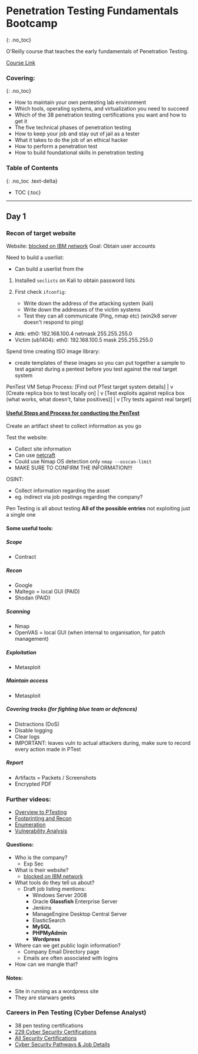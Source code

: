 
# Penetration Testing Fundamentals Bootcamp
{: .no_toc}

O'Reilly course that teaches the early fundamentals of Penetration Testing.

[Course Link](https://learning.oreilly.com/live-events/penetration-testing-fundamentals-bootcamp/0636920074907/0636920074906/)

### Covering:
{: .no_toc}
- How to maintain your own pentesting lab environment
- Which tools, operating systems, and virtualization you need to succeed
- Which of the 38 penetration testing certifications you want and how to get it
- The five technical phases of penetration testing
- How to keep your job and stay out of jail as a tester
- What it takes to do the job of an ethical hacker
- How to perform a penetration test
- How to build foundational skills in penetration testing

### Table of Contents
{: .no_toc .text-delta}

* TOC
{:toc}

---

## Day 1

### Recon of target website 
Website: [blocked on IBM network](expsec.us)
Goal: Obtain user accounts

Need to build a userlist:
- Can build a userlist from the 

1. Installed `seclists` on Kali to obtain password lists

1. First check `ifconfig`:
    - Write down the address of the attacking system (kali)
    - Write down the addresses of the victim systems 
    - Test they can all communicate (Ping, nmap etc) (win2k8 server doesn't respond to ping)

- Attk: eth0: 192.168.100.4 netmask 255.255.255.0
- Victim (ub1404): eth0: 192.168.100.5 mask 255.255.255.0

Spend time creating ISO image library:
- create templates of these images so you can put together a sample to test against during a pentest before you test against the real target system

PenTest VM Setup Process:
[Find out PTest target system details]
                |
                v
[Create replica box to test locally on]
                |
                v
[Test exploits against replica box (what works, what doesn't, false positives)]
                |
                v
[Try tests against real target]

#### [Useful Steps and Process for conducting the PenTest](http://www.pentest-standard.org/index.php/PTES_Technical_Guidelines)

Create an artifact sheet to collect information as you go

Test the website:
- Collect site information
- Can use [netcraft](https://sitereport.netcraft.com/)
- Could use Nmap OS detection only `nmap --osscan-limit`
- MAKE SURE TO CONFIRM THE INFORMATION!!!

OSINT:
- Collect information regarding the asset
- eg. indirect via job postings regarding the company?

Pen Testing is all about testing **All of the possible entries** not exploiting just a single one

#### Some useful tools:
##### Scope
- Contract

##### Recon
- Google
- Maltego = local GUI (PAID)
- Shodan (PAID)

##### Scanning
- Nmap
- OpenVAS = local GUI (when internal to organisation, for patch management)

##### Exploitation
- Metasploit

##### Maintain access
- Metasploit

##### Covering tracks (for fighting blue team or defences)
- Distractions (DoS)
- Disable logging
- Clear logs
- IMPORTANT: leaves vuln to actual attackers during, make sure to record every action made in PTest

##### Report
- Artifacts = Packets / Screenshots
- Encrypted PDF

### Further videos:
- [Overview to PTesting](https://learning.oreilly.com/videos/certified-ethical-hacker/9780996619158/9780996619158-CEH11_01_01/)
- [Footprinting and Recon](https://learning.oreilly.com/videos/certified-ethical-hacker/9780996619158/9780996619158-CEH11_02_01/)
- [Enumeration](https://learning.oreilly.com/videos/certified-ethical-hacker/9780996619158/9780996619158-CEH11_04_01/)
- [Vulnerability Analysis](https://learning.oreilly.com/videos/certified-ethical-hacker/9780996619158/9780996619158-CEH11_05_01/)



#### Questions:
- Who is the company?
    - Exp Sec
- What is their website?
    - [blocked on IBM network](expsec.us)
- What tools do they tell us about?
    - Draft job listing mentions:
        - Windows Server 2008
        - Oracle **Glassfish** Enterprise Server
        - Jenkins
        - ManageEngine Desktop Central Server
        - ElasticSearch
        - **MySQL**
        - **PHPMyAdmin**
        - **Wordpress**
- Where can we get public login information?
    - Company Email Directory page
    - Emails are often associated with logins
- How can we mangle that?

#### Notes:
- Site in running as a wordpress site
- They are starwars geeks

### Careers in Pen Testing (Cyber Defense Analyst)
- 38 pen testing certifications
- [229 Cyber Security Certifications](https://docs.google.com/spreadsheets/d/1Bk35IoIglqcPtcMLQUX4CLwaXgh8rdvw4UrbHqGJlE8/edit#gid=1452594778)
- [All Security Certifications](https://pauljerimy.com/security-certification-roadmap/)
- [Cyber Security Pathways & Job Details](https://niccs.cisa.gov/workforce-development/cyber-career-pathways-tool)
